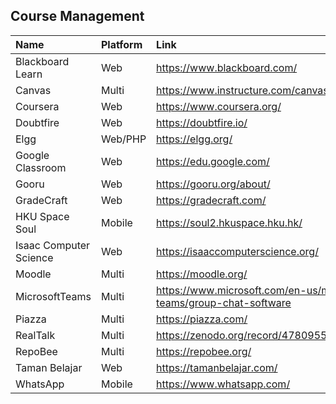 ## Course Management

| Name                   | Platform | Link                                                                  | Source(s) |
| :--------------------- | :------- | :-------------------------------------------------------------------- | :-------- |
| Blackboard Learn       | Web      | <https://www.blackboard.com/>                                         | rev       |
| Canvas                 | Multi    | <https://www.instructure.com/canvas>                                  | rev       |
| Coursera               | Web      | <https://www.coursera.org/>                                           | rev       |
| Doubtfire              | Web      | <https://doubtfire.io/>                                               | rev       |
| Elgg                   | Web/PHP  | <https://elgg.org/>                                                   | rev       |
| Google Classroom       | Web      | <https://edu.google.com/>                                             | rev       |
| Gooru                  | Web      | <https://gooru.org/about/>                                            | sur       |
| GradeCraft             | Web      | <https://gradecraft.com/>                                             | rev       |
| HKU Space Soul         | Mobile   | <https://soul2.hkuspace.hku.hk/>                                      | rev       |
| Isaac Computer Science | Web      | <https://isaaccomputerscience.org/>                                   | sur       |
| Moodle                 | Multi    | <https://moodle.org/>                                                 | rev,sur   |
| MicrosoftTeams         | Multi    | <https://www.microsoft.com/en-us/microsoft-teams/group-chat-software> | rev       |
| Piazza                 | Multi    | <https://piazza.com/>                                                 | sur       |
| RealTalk               | Multi    | <https://zenodo.org/record/4780955#.YssRiFjMI8M>                      | rev       |
| RepoBee                | Multi    | <https://repobee.org/>                                                | rev       |
| Taman Belajar          | Web      | <https://tamanbelajar.com/>                                           | rev       |
| WhatsApp               | Mobile   | <https://www.whatsapp.com/>                                           | rev       |